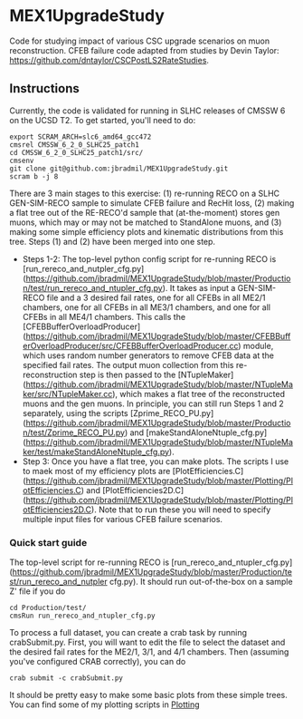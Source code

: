 # MEX1UpgradeStudy
Code for studying impact of various CSC upgrade scenarios on muon reconstruction. CFEB failure code adapted from studies by Devin Taylor: https://github.com/dntaylor/CSCPostLS2RateStudies. 

## Instructions

Currently, the code is validated for running in SLHC releases of CMSSW 6 on the UCSD T2. To get started, you'll need to do:

```
export SCRAM_ARCH=slc6_amd64_gcc472
cmsrel CMSSW_6_2_0_SLHC25_patch1
cd CMSSW_6_2_0_SLHC25_patch1/src/
cmsenv
git clone git@github.com:jbradmil/MEX1UpgradeStudy.git
scram b -j 8
```

There are 3 main stages to this exercise: (1) re-running RECO on a
SLHC GEN-SIM-RECO sample to simulate CFEB failure and RecHit loss, (2)
making a flat tree out of the RE-RECO'd sample that (at-the-moment)
stores gen muons, which may or may not be matched to StandAlone muons,
and (3) making some simple efficiency plots and kinematic
distributions from this tree. Steps (1) and (2) have been merged into one step.

* Steps 1-2: The top-level python config script for re-running RECO is [run_rereco_and_nutpler_cfg.py] (https://github.com/jbradmil/MEX1UpgradeStudy/blob/master/Production/test/run_rereco_and_ntupler_cfg.py). It takes as input a GEN-SIM-RECO file and a 3 desired fail rates, one for all CFEBs in all ME2/1 chambers, one for all CFEBs in all ME3/1 chambers, and one for all CFEBs in all ME4/1 chambers. This calls the [CFEBBufferOverloadProducer] (https://github.com/jbradmil/MEX1UpgradeStudy/blob/master/CFEBBufferOverloadProducer/src/CFEBBufferOverloadProducer.cc) module, which uses random number generators to remove CFEB data at the specified fail rates. The output muon collection from this re-reconstruction step is then passed to the [NTupleMaker] (https://github.com/jbradmil/MEX1UpgradeStudy/blob/master/NTupleMaker/src/NTupleMaker.cc), which makes a flat tree of the reconstructed muons and the gen muons.  In principle, you can still run Steps 1 and 2 separately, using the scripts [Zprime_RECO_PU.py] (https://github.com/jbradmil/MEX1UpgradeStudy/blob/master/Production/test/Zprime_RECO_PU.py) and [makeStandAloneNtuple_cfg.py] (https://github.com/jbradmil/MEX1UpgradeStudy/blob/master/NTupleMaker/test/makeStandAloneNtuple_cfg.py).
*  Step 3: Once you have a flat tree, you can make plots. The scripts I use to maek most of my efficiency plots are [PlotEfficiencies.C] (https://github.com/jbradmil/MEX1UpgradeStudy/blob/master/Plotting/PlotEfficiencies.C) and [PlotEfficiencies2D.C] (https://github.com/jbradmil/MEX1UpgradeStudy/blob/master/Plotting/PlotEfficiencies2D.C). Note that to run these you will need to specify multiple input files for various CFEB failure scenarios.

### Quick start guide 
The top-level script for re-running RECO is [run_rereco_and_ntupler_cfg.py] (https://github.com/jbradmil/MEX1UpgradeStudy/blob/master/Production/test/run_rereco_and_nutpler cfg.py). It
should run out-of-the-box on a sample Z' file if you do

```
cd Production/test/
cmsRun run_rereco_and_ntupler_cfg.py
```

To process a full dataset, you can create a crab task by running
crabSubmit.py. First, you will want to edit the file to select the
dataset and the desired fail rates for the ME2/1, 3/1, and 4/1
chambers. Then (assuming you've configured CRAB correctly), you can do

```
crab submit -c crabSubmit.py
```

It should be pretty easy to make some basic plots from these simple trees. You can find some of my plotting scripts in [Plotting](https://github.com/jbradmil/MEX1UpgradeStudy/tree/master/Plotting)
